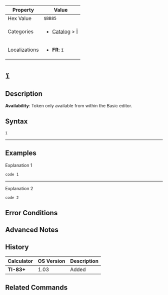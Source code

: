 | Property      | Value |
|---------------|-------|
| Hex Value     | `$BB85`|
| Categories    | <ul><li>[Catalog](../categories/Catalog.md) > [Ï](../categories/Catalog.md#Ï)</li></ul> |
| Localizations | <ul><li><b>FR</b>: `ï`</li></ul> |

# `ï`

## Description



<b>Availability</b>: Token only available from within the Basic editor.

## Syntax
`ï`

<hr>

## Examples

Explanation 1
```ti-basic
code 1
```
---
Explanation 2
```ti-basic
code 2
```

## Error Conditions


## Advanced Notes


## History
| Calculator | OS Version | Description |
|------------|------------|-------------|
| <b>TI-83+</b> | 1.03 | Added

## Related Commands

    